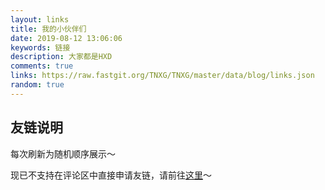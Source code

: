 ```yaml
---
layout: links
title: 我的小伙伴们
date: 2019-08-12 13:06:06
keywords: 链接
description: 大家都是HXD
comments: true
links: https://raw.fastgit.org/TNXG/TNXG/master/data/blog/links.json
random: true
---
```


## 友链说明

每次刷新为随机顺序展示～

现已不支持在评论区中直接申请友链，请前往[这里](https://github.com/TNXG/tnxg.github.io/#friends)～